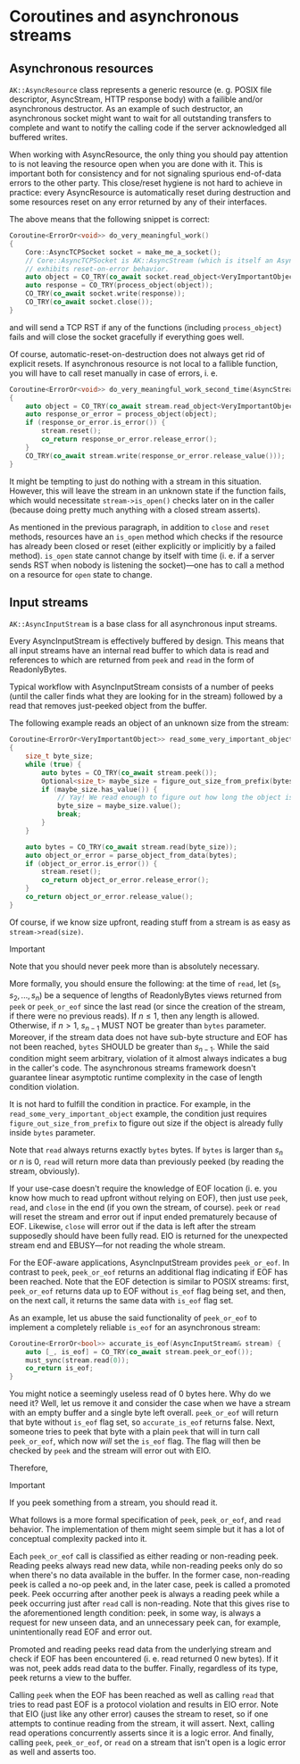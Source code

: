 # Coroutines and asynchronous streams

## Asynchronous resources

`AK::AsyncResource` class represents a generic resource (e. g. POSIX file descriptor, AsyncStream, HTTP response body) with a failible and/or asynchronous destructor. As an example of such destructor, an asynchronous socket might want to wait for all outstanding transfers to complete and want to notify the calling code if the server acknowledged all buffered writes.

When working with AsyncResource, the only thing you should pay attention to is not leaving the resource open when you are done with it. This is important both for consistency and for not signaling spurious end-of-data errors to the other party. This close/reset hygiene is not hard to achieve in practice: every AsyncResource is automatically reset during destruction and some resources reset on any error returned by any of their interfaces.

The above means that the following snippet is correct:

```cpp
Coroutine<ErrorOr<void>> do_very_meaningful_work()
{
    Core::AsyncTCPSocket socket = make_me_a_socket();
    // Core::AsyncTCPSocket is AK::AsyncStream (which is itself an AsyncResource, obviously), which
    // exhibits reset-on-error behavior.
    auto object = CO_TRY(co_await socket.read_object<VeryImportantObject>());
    auto response = CO_TRY(process_object(object));
    CO_TRY(co_await socket.write(response));
    CO_TRY(co_await socket.close());
}
```

and will send a TCP RST if any of the functions (including `process_object`) fails and will close the socket gracefully if everything goes well.

Of course, automatic-reset-on-destruction does not always get rid of explicit resets. If asynchronous resource is not local to a fallible function, you will have to call reset manually in case of errors, i. e.

```cpp
Coroutine<ErrorOr<void>> do_very_meaningful_work_second_time(AsyncStream& stream)
{
    auto object = CO_TRY(co_await stream.read_object<VeryImportantObject>());
    auto response_or_error = process_object(object);
    if (response_or_error.is_error()) {
        stream.reset();
        co_return response_or_error.release_error();
    }
    CO_TRY(co_await stream.write(response_or_error.release_value()));
}
```

It might be tempting to just do nothing with a stream in this situation. However, this will leave the stream in an unknown state if the function fails, which would necessitate `stream->is_open()` checks later on in the caller (because doing pretty much anything with a closed stream asserts).

As mentioned in the previous paragraph, in addition to `close` and `reset` methods, resources have an `is_open` method which checks if the resource has already been closed or reset (either explicitly or implicitly by a failed method). `is_open` state cannot change by itself with time (i. e. if a server sends RST when nobody is listening the socket)&mdash;one has to call a method on a resource for `open` state to change.

## Input streams

`AK::AsyncInputStream` is a base class for all asynchronous input streams.

Every AsyncInputStream is effectively buffered by design. This means that all input streams have an internal read buffer to which data is read and references to which are returned from `peek` and `read` in the form of ReadonlyBytes.

Typical workflow with AsyncInputStream consists of a number of peeks (until the caller finds what they are looking for in the stream) followed by a read that removes just-peeked object from the buffer.

The following example reads an object of an unknown size from the stream:

```cpp
Coroutine<ErrorOr<VeryImportantObject>> read_some_very_important_object(AsyncInputStream& stream)
{
    size_t byte_size;
    while (true) {
        auto bytes = CO_TRY(co_await stream.peek());
        Optional<size_t> maybe_size = figure_out_size_from_prefix(bytes);
        if (maybe_size.has_value()) {
            // Yay! We read enough to figure out how long the object is.
            byte_size = maybe_size.value();
            break;
        }
    }

    auto bytes = CO_TRY(co_await stream.read(byte_size));
    auto object_or_error = parse_object_from_data(bytes);
    if (object_or_error.is_error()) {
        stream.reset();
        co_return object_or_error.release_error();
    }
    co_return object_or_error.release_value();
}
```

Of course, if we know size upfront, reading stuff from a stream is as easy as `stream->read(size)`.

> [!IMPORTANT]
> Note that you should never peek more than is absolutely necessary.

More formally, you should ensure the following: at the time of `read`, let $(s_1, s_2, ..., s_n)$ be a sequence of lengths of ReadonlyBytes views returned from `peek` or `peek_or_eof` since the last read (or since the creation of the stream, if there were no previous reads). If $n \le 1$, then any length is allowed. Otherwise, if $n > 1$, $s_{n - 1}$ MUST NOT be greater than `bytes` parameter. Moreover, if the stream data does not have sub-byte structure and EOF has not been reached, `bytes` SHOULD be greater than $s_{n - 1}$. While the said condition might seem arbitrary, violation of it almost always indicates a bug in the caller's code. The asynchronous streams framework doesn't guarantee linear asymptotic runtime complexity in the case of length condition violation.

It is not hard to fulfill the condition in practice. For example, in the `read_some_very_important_object` example, the condition just requires `figure_out_size_from_prefix` to figure out size if the object is already fully inside `bytes` parameter.

Note that `read` always returns exactly `bytes` bytes. If `bytes` is larger than $s_n$ or $n$ is 0, `read` will return more data than previously peeked (by reading the stream, obviously).

If your use-case doesn't require the knowledge of EOF location (i. e. you know how much to read upfront without relying on EOF), then just use `peek`, `read`, and `close` in the end (if you own the stream, of course). `peek` or `read` will reset the stream and error out if input ended prematurely because of EOF. Likewise, `close` will error out if the data is left after the stream supposedly should have been fully read. EIO is returned for the unexpected stream end and EBUSY&mdash;for not reading the whole stream.

For the EOF-aware applications, AsyncInputStream provides `peek_or_eof`. In contrast to `peek`, `peek_or_eof` returns an additional flag indicating if EOF has been reached. Note that the EOF detection is similar to POSIX streams: first, `peek_or_eof` returns data up to EOF without `is_eof` flag being set, and then, on the next call, it returns the same data with `is_eof` flag set.

As an example, let us abuse the said functionality of `peek_or_eof` to implement a completely reliable `is_eof` for an asynchronous stream:

```cpp
Coroutine<ErrorOr<bool>> accurate_is_eof(AsyncInputStream& stream) {
    auto [_, is_eof] = CO_TRY(co_await stream.peek_or_eof());
    must_sync(stream.read(0));
    co_return is_eof;
}
```

You might notice a seemingly useless read of 0 bytes here. Why do we need it? Well, let us remove it and consider the case when we have a stream with an empty buffer and a single byte left overall. `peek_or_eof` will return that byte without `is_eof` flag set, so `accurate_is_eof` returns false. Next, someone tries to peek that byte with a plain `peek` that will in turn call `peek_or_eof`, which now _will_ set the `is_eof` flag. The flag will then be checked by `peek` and the stream will error out with EIO.

Therefore,

> [!IMPORTANT]
> If you peek something from a stream, you should read it.

What follows is a more formal specification of `peek`, `peek_or_eof`, and `read` behavior. The implementation of them might seem simple but it has a lot of conceptual complexity packed into it.

Each `peek_or_eof` call is classified as either reading or non-reading peek. Reading peeks always read new data, while non-reading peeks only do so when there's no data available in the buffer. In the former case, non-reading peek is called a no-op peek and, in the later case, peek is called a promoted peek. Peek occurring after another peek is always a reading peek while a peek occurring just after `read` call is non-reading. Note that this gives rise to the aforementioned length condition: peek, in some way, is always a request for new unseen data, and an unnecessary peek can, for example, unintentionally read EOF and error out.

Promoted and reading peeks read data from the underlying stream and check if EOF has been encountered (i. e. read returned 0 new bytes). If it was not, peek adds read data to the buffer. Finally, regardless of its type, peek returns a view to the buffer.

Calling `peek` when the EOF has been reached as well as calling `read` that tries to read past EOF is a protocol violation and results in EIO error. Note that EIO (just like any other error) causes the stream to reset, so if one attempts to continue reading from the stream, it will assert. Next, calling read operations concurrently asserts since it is a logic error. And finally, calling `peek`, `peek_or_eof`, or `read` on a stream that isn't open is a logic error as well and asserts too.
